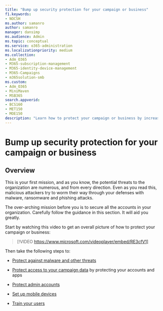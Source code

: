 ```yaml
---
title: "Bump up security protection for your campaign or business"
f1.keywords:
- NOCSH
ms.author: samanro
author: samanro
manager: dansimp
ms.audience: Admin
ms.topic: conceptual
ms.service: o365-administration
ms.localizationpriority: medium
ms.collection: 
- Adm_O365
- M365-subscription-management 
- M365-identity-device-management
- M365-Campaigns
- m365solution-smb
ms.custom:
- Adm_O365
- MiniMaven
- MSB365
search.appverid:
- BCS160
- MET150
- MOE150
description: "Learn how to protect your campaign or business by increasing your security with Microsoft 365."
---
```


# Bump up security protection for your campaign or business


## Overview 

This is your first mission, and as you know, the potential threats to the organization are numerous, and from every direction. Even as you read this, malicious attackers try to worm their way through your defenses with malware, ransomware and phishing attacks.

The over-arching mission before you is to secure all the accounts in your organization. Carefully follow the guidance in this section. It will aid you greatly.

Start by watching this video to get an overall picture of how to protect your campaign or business:


> [!VIDEO https://www.microsoft.com/videoplayer/embed/RE3cfV1]  


Then take the following steps to:

- [Protect against malware and other threats](m365bp-increase-protection.md)

- [Protect access to your campaign data](m365bp-conditional-access.md) by protecting your accounts and apps

- [Protect admin accounts](m365bp-protect-admin-accounts.md)

- [Set up mobile devices](../business/set-up-mobile-devices.md)

- [Train your users](m365-campaigns-users.md)
